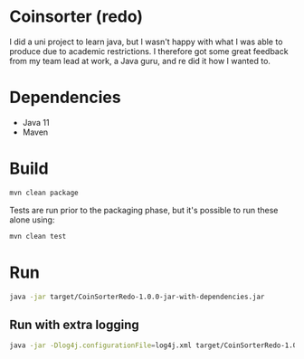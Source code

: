 # Coinsorter (redo)
I did a uni project to learn java, but I wasn't happy with what I was able to produce due to academic restrictions. I therefore got some great feedback from my team lead at work, a Java guru, and re did it how I wanted to. 

# Dependencies
* Java 11
* Maven

# Build
```bash
mvn clean package
```

Tests are run prior to the packaging phase, but it's possible to run these alone using:
```bash
mvn clean test
```

# Run
```bash
java -jar target/CoinSorterRedo-1.0.0-jar-with-dependencies.jar
```
## Run with extra logging
```bash
java -jar -Dlog4j.configurationFile=log4j.xml target/CoinSorterRedo-1.0.0-jar-with-dependencies.jar
```